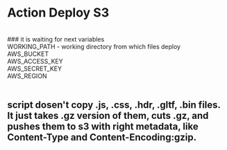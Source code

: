 # Action Deploy S3
<br>
### it is waiting for next variables <br>
WORKING_PATH - working directory from which files deploy <br>
AWS_BUCKET <br>
AWS_ACCESS_KEY <br>
AWS_SECRET_KEY <br>
AWS_REGION <br>
<br>


## <b>script dosen't copy .js, .css, .hdr, .gltf, .bin files. It just takes .gz version of them, cuts .gz, and pushes them to s3 with right metadata, like Content-Type and Content-Encoding:gzip.</b>